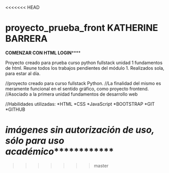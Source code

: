 <<<<<<< HEAD
# proyecto_prueba_front KATHERINE BARRERA

******COMENZAR CON HTML LOGIN**********

Proyecto creado para prueba curso python fullstack unidad 1 fundamentos de html. Reune todos los trabajos pendientes del módulo 1. 
Realizados sola, para estar al día.

//proyecto creado para curso fullstack Python.
//La finalidad del mismo es meramente funcional en el sentido gráfico, como proyecto frontend.
//Asociado a la primera unidad fundamentos de desarrollo web


//Habilidades utilizadas:
*HTML
*CSS
*JavaScript
*BOOTSTRAP
*GIT
*GITHUB

*******imágenes sin autorización de uso, sólo para uso académico*******************
=======
>>>>>>> master
